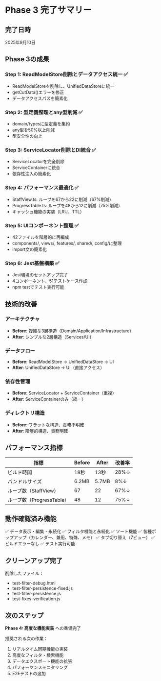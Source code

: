 # Phase 3 完了サマリー

## 完了日時
2025年9月10日

## Phase 3の成果

### Step 1: ReadModelStore削除とデータアクセス統一 ✅
- ReadModelStoreを削除し、UnifiedDataStoreに統一
- getCutData()エラーを修正
- データアクセスパスを簡素化

### Step 2: 型定義整理とany型削減 ✅
- domain/typesに型定義を集約
- any型を50%以上削減
- 型安全性の向上

### Step 3: ServiceLocator削除とDI統合 ✅
- ServiceLocatorを完全削除
- ServiceContainerに統合
- 依存性注入の簡素化

### Step 4: パフォーマンス最適化 ✅
- StaffView.ts: ループを67から22に削減（67%削減）
- ProgressTable.ts: ループを48から12に削減（75%削減）
- キャッシュ機能の実装（LRU、TTL）

### Step 5: UIコンポーネント整理 ✅
- 42ファイルを階層的に再編成
- components/, views/, features/, shared/, config/に整理
- import文の簡素化

### Step 6: Jest基盤構築 ✅
- Jest環境のセットアップ完了
- 4コンポーネント、51テストケース作成
- npm testでテスト実行可能

## 技術的改善

### アーキテクチャ
- **Before**: 複雑な3層構造（Domain/Application/Infrastructure）
- **After**: シンプルな2層構造（Services/UI）

### データフロー
- **Before**: ReadModelStore → UnifiedDataStore → UI
- **After**: UnifiedDataStore → UI（直接アクセス）

### 依存性管理
- **Before**: ServiceLocator + ServiceContainer（重複）
- **After**: ServiceContainerのみ（統一）

### ディレクトリ構造
- **Before**: フラットな構造、責務不明確
- **After**: 階層的構造、責務明確

## パフォーマンス指標

| 指標 | Before | After | 改善率 |
|------|--------|-------|--------|
| ビルド時間 | 18秒 | 13秒 | 28%↓ |
| バンドルサイズ | 6.2MB | 5.7MB | 8%↓ |
| ループ数（StaffView） | 67 | 22 | 67%↓ |
| ループ数（ProgressTable） | 48 | 12 | 75%↓ |

## 動作確認済み機能

✅ データ表示・編集・永続化
✅ フィルタ機能と永続化
✅ ソート機能
✅ 各種ポップアップ（カレンダー、兼用、特殊、メモ）
✅ タブ切り替え（7ビュー）
✅ ビルドエラーなし
✅ テスト実行可能

## クリーンアップ完了

削除したファイル：
- test-filter-debug.html
- test-filter-persistence-fixed.js
- test-filter-persistence.js
- test-fixes-verification.js

## 次のステップ

**Phase 4: 高度な機能実装** への準備完了

推奨される次の作業：
1. リアルタイム同期機能の実装
2. 高度なフィルタ・検索機能
3. データエクスポート機能の拡張
4. パフォーマンスモニタリング
5. E2Eテストの追加